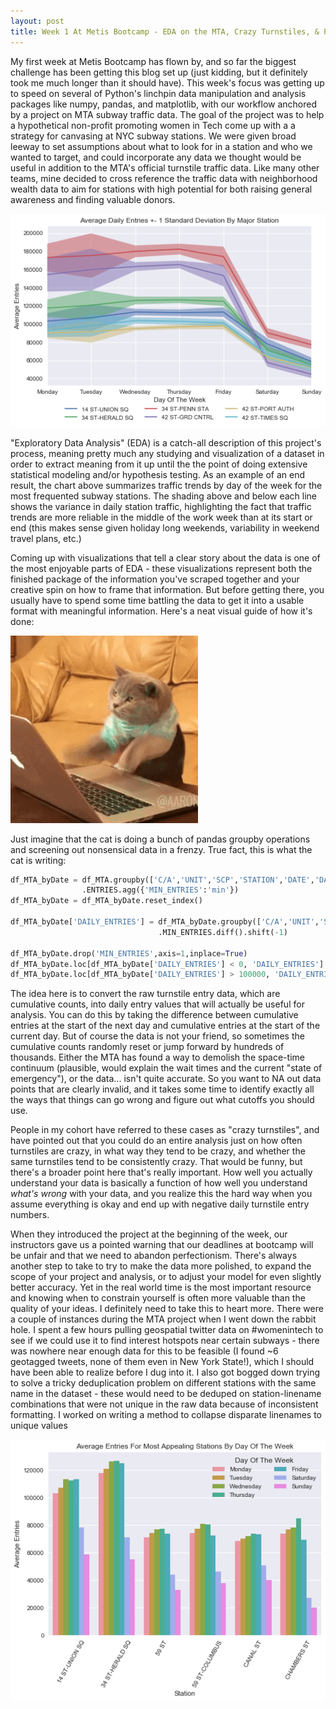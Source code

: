 ```yaml
---
layout: post
title: Week 1 At Metis Bootcamp - EDA on the MTA, Crazy Turnstiles, & Perfectionism
---
```


My first week at Metis Bootcamp has flown by, and so far the biggest challenge has been getting this blog set up (just kidding, but it definitely took me much longer than it should have). This week's focus was getting up to speed on several of Python's linchpin data manipulation and analysis packages like numpy, pandas, and matplotlib, with our workflow anchored by a project on MTA subway traffic data. The goal of the project was to help a hypothetical non-profit promoting women in Tech come up with a a strategy for canvasing at NYC subway stations. We were given broad leeway to set assumptions about what to look for in a station and who we wanted to target, and could incorporate any data we thought would be useful in addition to the MTA's official turnstile traffic data. Like many other teams, mine decided to cross reference the traffic data with neighborhood wealth data to aim for stations with high potential for both raising general awareness and finding valuable donors.

![plot1](/images/Line_Volume.png)

"Exploratory Data Analysis" (EDA) is a catch-all description of this project's process, meaning pretty much any studying and visualization of a dataset in order to extract meaning from it up until the the point of doing extensive statistical modeling and/or hypothesis testing. As an example of an end result, the chart above summarizes traffic trends by day of the week for the most frequented subway stations. The shading above and below each line shows the variance in daily station traffic, highlighting the fact that traffic trends are more reliable in the middle of the work week than at its start or end (this makes sense given holiday long weekends, variability in weekend travel plans, etc.) 

Coming up with visualizations that tell a clear story about the data is one of the most enjoyable parts of EDA - these visualizations represent both the finished package of the information you've scraped together and your creative spin on how to frame that information. But before getting there, you usually have to spend some time battling the data to get it into a usable format with meaningful information. Here's a neat visual guide of how it's done: 

![gif](/images/cat_comp.gif)

Just imagine that the cat is doing a bunch of pandas groupby operations and screening out nonsensical data in a frenzy. True fact, this is what the cat is writing:

```python
df_MTA_byDate = df_MTA.groupby(['C/A','UNIT','SCP','STATION','DATE','DAY_OF_WEEK']) \
                .ENTRIES.agg({'MIN_ENTRIES':'min'})
df_MTA_byDate = df_MTA_byDate.reset_index()

df_MTA_byDate['DAILY_ENTRIES'] = df_MTA_byDate.groupby(['C/A','UNIT','SCP','STATION']) \
                                 .MIN_ENTRIES.diff().shift(-1)

df_MTA_byDate.drop('MIN_ENTRIES',axis=1,inplace=True) 
df_MTA_byDate.loc[df_MTA_byDate['DAILY_ENTRIES'] < 0, 'DAILY_ENTRIES'] = np.nan
df_MTA_byDate.loc[df_MTA_byDate['DAILY_ENTRIES'] > 100000, 'DAILY_ENTRIES'] = np.nan
```

The idea here is to convert the raw turnstile entry data, which are cumulative counts, into daily entry values that will actually be useful for analysis. You can do this by taking the difference between cumulative entries at the start of the next day and cumulative entries at the start of the current day. But of course the data is not your friend, so sometimes the cumulative counts randomly reset or jump forward by hundreds of thousands. Either the MTA has found a way to demolish the space-time continuum (plausible, would explain the wait times and the current "state of emergency"), or the data... isn't quite accurate. So you want to NA out data points that are clearly invalid, and it takes some time to identify exactly all the ways that things can go wrong and figure out what cutoffs you should use.

People in my cohort have referred to these cases as "crazy turnstiles", and have pointed out that you could do an entire analysis just on how often turnstiles are crazy, in what way they tend to be crazy, and whether the same turnstiles tend to be consistently crazy. That would be funny, but there's a broader point here that's really important. How well you actually understand your data is basically a function of how well you understand *what's wrong* with your data, and you realize this the hard way when you assume everything is okay and end up with negative daily turnstile entry numbers.   

When they introduced the project at the beginning of the week, our instructors gave us a pointed warning that our deadlines at bootcamp will be unfair and that we need to abandon perfectionism. There's always another step to take to try to make the data more polished, to expand the scope of your project and analysis, or to adjust your model for even slightly better accuracy. Yet in the real world time is the most important resource and knowing when to constrain yourself is often more valuable than the quality of your ideas. I definitely need to take this to heart more. There were a couple of instances during the MTA project when I went down the rabbit hole. I spent a few hours pulling geospatial twitter data on #womenintech to see if we could use it to find interest hotspots near certain subways - there was nowhere near enough data for this to be feasible (I found ~6 geotagged tweets, none of them even in New York State!), which I should have been able to realize before I dug into it. I also got bogged down trying to solve a tricky deduplication problem on different stations with the same name in the dataset - these would need to be deduped on station-linename combinations that were not unique in the raw data because of inconsistent formatting. I worked on writing a method to collapse disparate linenames to unique values 

![plot1](/images/Bar_Appealing.png)
